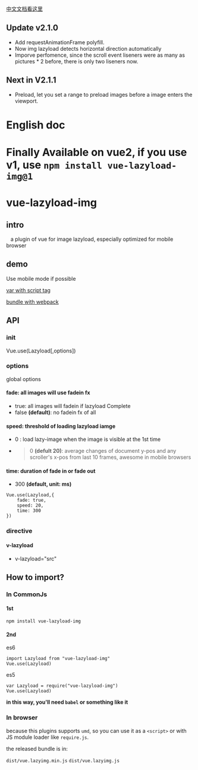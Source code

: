 [中文文档看这里](./README.zh-CN.md)

## Update v2.1.0

* Add requestAnimationFrame polyfill.
* Now img lazyload detects horizontal direction automatically
* Imporve perfomence, since the scroll event liseners were as many as pictures * 2 before, there is only two liseners now. 


## Next in V2.1.1

* Preload, let you set a range to preload images before a image enters the viewport.

# English doc

# Finally Available on vue2, if you use v1, use `npm install vue-lazyload-img@1`

# vue-lazyload-img

## intro
    a plugin of vue for image lazyload, especially optimized for mobile browser
## demo

Use mobile mode if possible

[var with script tag](http://docs.gomeminus.com/vue-lazyload-img/test/var.html)


[bundle with webpack](http://docs.gomeminus.com/vue-lazyload-img/test/bundle.html)



## API

### init

Vue.use(Lazyload[,options])

### options
global options
#### fade: all images will use fadein fx

* true: all images will fadein if lazyload Complete
* false **(default)**: no fadein fx of all

#### speed: threshold of loading lazyload iamge

* 0 : load lazy-image when the image is visible at the 1st time
* >0 **(defult 20)**: average changes of document y-pos and any scroller's x-pos from last 10 frames, awesome in mobile browsers

#### time: duration of fade in or fade out

* 300 **(default, unit: ms)**

```
Vue.use(Lazyload,{
    fade: true,
    speed: 20,
    time: 300
})
```

### directive

#### v-lazyload

* v-lazyload="src"

## How to import?

### In CommonJs

#### 1st
``` shell
npm install vue-lazyload-img
```

#### 2nd

es6
```
import Lazyload from "vue-lazyload-img"
Vue.use(Lazyload)
```
es5

```
var Lazyload = require("vue-lazyload-img")
Vue.use(Lazyload)
```


**in this way, you'll need `babel` or something like it**

### In browser

because this plugins supports `umd`, so you can use it as a `<script>` or with JS module loader like `require.js`.

the released bundle is in:

`dist/vue.lazyimg.min.js`
`dist/vue.lazyimg.js`



